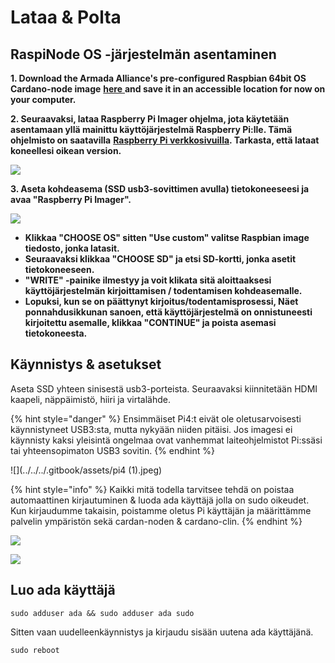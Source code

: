# Lataa & Polta

## RaspiNode OS -järjestelmän asentaminen

**1. Download the Armada Alliance's pre-configured Raspbian 64bit OS Cardano-node image** [**here** ](https://mainnet.adamantium.online/Raspi-Node.img.gz)**and save it in an accessible location for now on your computer.**

**2. Seuraavaksi, lataa Raspberry Pi Imager ohjelma, jota käytetään asentamaan yllä mainittu käyttöjärjestelmä Raspberry Pi:lle. Tämä ohjelmisto on saatavilla** [**Raspberry Pi verkkosivuilla**](https://www.raspberrypi.org/software/)**. Tarkasta, että lataat koneellesi oikean version.**

![](../../../.gitbook/assets/screen-shot-2021-03-12-at-5.36.30-pm.png)

**3. Aseta kohdeasema (SSD usb3-sovittimen avulla) tietokoneeseesi ja avaa "Raspberry Pi Imager".**

![](../../.gitbook/assets/custom\_os.png)

* **Klikkaa "CHOOSE OS" sitten "Use custom" valitse Raspbian image tiedosto, jonka latasit.**&#x20;
* **Seuraavaksi klikkaa "CHOOSE SD" ja etsi SD-kortti, jonka asetit tietokoneeseen.**
* **"WRITE" -painike ilmestyy ja voit klikata sitä aloittaaksesi käyttöjärjestelmän kirjoittamisen / todentamisen kohdeasemalle.** &#x20;
* **Lopuksi, kun se on päättynyt kirjoitus/todentamisprosessi, Näet ponnahdusikkunan sanoen, että käyttöjärjestelmä on onnistuneesti kirjoitettu asemalle, klikkaa "CONTINUE" ja poista asemasi tietokoneesta.**&#x20;

## Käynnistys & asetukset

Aseta SSD yhteen sinisestä usb3-porteista. Seuraavaksi kiinnitetään HDMI kaapeli, näppäimistö, hiiri ja virtalähde.

{% hint style="danger" %}
Ensimmäiset Pi4:t eivät ole oletusarvoisesti käynnistyneet USB3:sta, mutta nykyään niiden pitäisi. Jos imagesi ei käynnisty kaksi yleisintä ongelmaa ovat vanhemmat laiteohjelmistot Pi:ssäsi tai yhteensopimaton USB3 sovitin.
{% endhint %}

![](../../../.gitbook/assets/pi4 (1).jpeg)

{% hint style="info" %}
Kaikki mitä todella tarvitsee tehdä on poistaa automaattinen kirjautuminen & luoda ada käyttäjä jolla on sudo oikeudet. Kun kirjaudumme takaisin, poistamme oletus Pi käyttäjän ja määrittämme palvelin ympäristön sekä cardan-noden & cardano-clin.
{% endhint %}

![](../../../.gitbook/assets/raspberrypi-configuration.png)

![](../../../.gitbook/assets/disable-auto-login.png)

## Luo ada käyttäjä

```
sudo adduser ada && sudo adduser ada sudo
```

Sitten vaan uudelleenkäynnistys ja kirjaudu sisään uutena ada käyttäjänä.

```
sudo reboot
```
